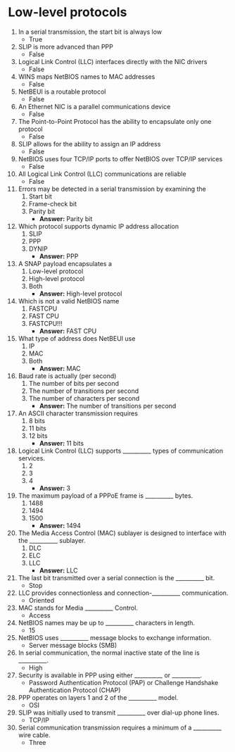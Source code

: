# Low-level protocols

1. In a serial transmission, the start bit is always low
	- True
2. SLIP is more advanced than PPP
	- False
3. Logical Link Control (LLC) interfaces directly with the NIC drivers
	- False
4. WINS maps NetBIOS names to MAC addresses
	- False
5. NetBEUI is a routable protocol
	- False
6. An Ethernet NIC is a parallel communications device
	- False
7. The Point-to-Point Protocol has the ability to encapsulate only one protocol
	- False
8. SLIP allows for the ability to assign an IP address
	- False
9. NetBIOS uses four TCP/IP ports to offer NetBIOS over TCP/IP services
	- False
10. All Logical Link Control (LLC) communications are reliable
	- False
11. Errors may be detected in a serial transmission by examining the
	1. Start bit
	2. Frame-check bit
	3. Parity bit
		- **Answer:** Parity bit
12. Which protocol supports dynamic IP address allocation
	1. SLIP
	2. PPP
	3. DYNIP
		- **Answer:** PPP
13. A SNAP payload encapsulates a
	1. Low-level protocol
	2. High-level protocol
	3. Both
		- **Answer:** High-level protocol
14. Which is not a valid NetBIOS name
	1. FASTCPU
	2. FAST CPU
	3. FASTCPU!!!
		- **Answer:** FAST CPU
15. What type of address does NetBEUI use
	1. IP
	2. MAC
	3. Both
		- **Answer:** MAC
16. Baud rate is actually (per second)
	1. The number of bits per second
	2. The number of transitions per second
	3. The number of characters per second
		- **Answer:** The number of transitions per second
17. An ASCII character transmission requires
	1. 8 bits
	2. 11 bits
	3. 12 bits
		- **Answer:** 11 bits
18. Logical Link Control (LLC) supports \_\_\_\_\_\_\_\_\_\_ types of communication services.
	1. 2
	2. 3
	3. 4
		- **Answer:** 3
19. The maximum payload of a PPPoE frame is \_\_\_\_\_\_\_\_\_\_ bytes.
	1. 1488
	2. 1494
	3. 1500
		- **Answer:** 1494
20. The Media Access Control (MAC) sublayer is designed to interface with the \_\_\_\_\_\_\_\_\_\_ sublayer.
	1. DLC
	2. ELC
	3. LLC
		- **Answer:** LLC
21. The last bit transmitted over a serial connection is the \_\_\_\_\_\_\_\_\_\_ bit.
	- Stop
22. LLC provides connectionless and connection-\_\_\_\_\_\_\_\_\_\_ communication.
	- Oriented
23. MAC stands for Media \_\_\_\_\_\_\_\_\_\_ Control.
	- Access
24. NetBIOS names may be up to \_\_\_\_\_\_\_\_\_\_ characters in length.
	- 15
25. NetBIOS uses \_\_\_\_\_\_\_\_\_\_ message blocks to exchange information.
	- Server message blocks (SMB)
26. In serial communication, the normal inactive state of the line is \_\_\_\_\_\_\_\_\_\_.
	- High
27. Security is available in PPP using either \_\_\_\_\_\_\_\_\_\_ or \_\_\_\_\_\_\_\_\_\_.
	- Password Authentication Protocol (PAP) or Challenge Handshake Authentication Protocol (CHAP)
28. PPP operates on layers 1 and 2 of the \_\_\_\_\_\_\_\_\_\_ model.
	- OSI
29. SLIP was initially used to transmit \_\_\_\_\_\_\_\_\_\_ over dial-up phone lines.
	- TCP/IP
30. Serial communication transmission requires a minimum of a \_\_\_\_\_\_\_\_\_\_ wire cable.
	- Three
